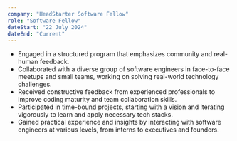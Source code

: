 ```yaml
---
company: "HeadStarter Software Fellow"
role: "Software Fellow"
dateStart: "22 July 2024"
dateEnd: "Current"
---
```


- Engaged in a structured program that emphasizes community and real-human feedback.
- Collaborated with a diverse group of software engineers in face-to-face meetups and small teams, working on solving real-world technology challenges.
- Received constructive feedback from experienced professionals to improve coding maturity and team collaboration skills.
- Participated in time-bound projects, starting with a vision and iterating vigorously to learn and apply necessary tech stacks.
- Gained practical experience and insights by interacting with software engineers at various levels, from interns to executives and founders.